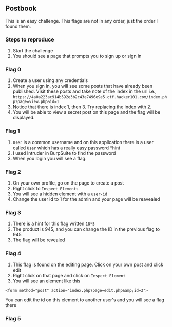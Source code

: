 ## Postbook

This is an easy challenge. This flags are not in any order, just the order I found them.

### Steps to reproduce

1. Start the challenge
2. You should see a page that prompts you to sign up or sign in

### Flag 0

1. Create a user using any credentials
2. When you sign in, you will see some posts that have already been published. Visit these posts and take note of the index in the url i.e., `https://4a0a223ac914b592e3b2c43e7496e9e5.ctf.hacker101.com/index.php?page=view.php&id=1`
3. Notice that there is index 1, then 3. Try replacing the index with 2.
4. You will be able to view a secret post on this page and the flag will be displayed.

### Flag 1

1. `User` is a common username and on this application there is a user called `User` which has a really easy password *hint
2. I used Intruder in BurpSuite to find the password
3. When you login you will see a flag.

### Flag 2

1. On your own profile, go on the page to create a post
2. Right click to `Inspect Elements`
3. You will see a hidden element with a `user-id`
4. Change the user id to 1 for the admin and your page will be reavealed

### Flag 3

1. There is a hint for this flag written `18*5`
2. The product is 945, and you can change the ID in the previous flag to 945
3. The flag will be revealed

### Flag 4

1. This flag is found on the editing page. Click on your own post and click edit
2. Right click on that page and click on `Inspect Element`
3. You will see an element like this
```
<form method="post" action="index.php?page=edit.php&amp;id=3">
 ```
You can edit the id on this element to another user's and you will see a flag there

### Flag 5


